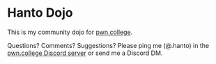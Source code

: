 # Hanto Dojo

This is my community dojo for [pwn.college](https://pwn.college).

Questions? Comments? Suggestions? Please ping me (@.hanto) in the [pwn.college Discord server](https://discord.gg/pwncollege) or send me a Discord DM.